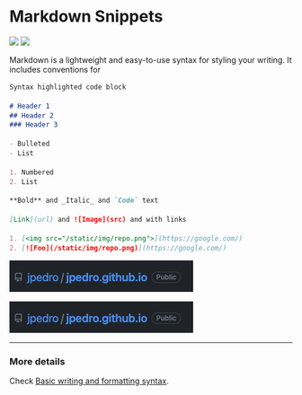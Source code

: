 <!-- tags: writting, markdown -->
<!-- title: Markdown -->

[comment]: <> (This is a comment, it will not be included)
[comment]: <> (in  the output file unless you use it in)
[comment]: <> (a reference style link.)

[//]: # (tags: text)


# Markdown Snippets

<!-- START TAGS -->
[<img src="https://img.shields.io/badge/Tag-writting-brightgreen">](/tags/writting)
[<img src="https://img.shields.io/badge/Tag-markdown-brightgreen">](/tags/markdown)
<!-- END TAGS -->

Markdown is a lightweight and easy-to-use syntax for styling your writing. It
includes conventions for

```markdown
Syntax highlighted code block

# Header 1
## Header 2
### Header 3

- Bulleted
- List

1. Numbered
2. List

**Bold** and _Italic_ and `Code` text

[Link](url) and ![Image](src) and with links

1. [<img src="/static/img/repo.png">](https://google.com/)
2. [![Foo](/static/img/repo.png)](https://google.com/)

```

[<img src="/static/img/repo.png">](https://google.com/)

[![Foo](/static/img/repo.png)](https://google.com/)

---


### More details

Check [Basic writing and formatting syntax](https://docs.github.com/en/github/writing-on-github/getting-started-with-writing-and-formatting-on-github/basic-writing-and-formatting-syntax).














<!-- START FOOTER -->
<script src="https://www.gstatic.com/firebasejs/8.10.0/firebase-app.js"></script>
<script src="https://www.gstatic.com/firebasejs/8.10.0/firebase-database.js"></script>

<script src="https://jpedro.github.io/js/v1/data.js"></script>
<script src="https://jpedro.github.io/js/v1/comments.js"></script>
<script defer>Comments.mount(document.body.children[0]);</script>
<!-- END FOOTER -->










        
        
        
        